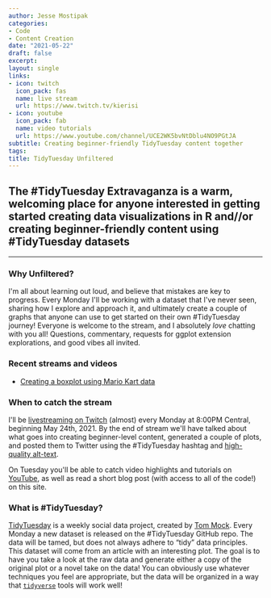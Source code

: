 ```yaml
---
author: Jesse Mostipak
categories:
- Code
- Content Creation
date: "2021-05-22"
draft: false
excerpt: 
layout: single
links:
- icon: twitch
  icon_pack: fas
  name: live stream
  url: https://www.twitch.tv/kierisi
- icon: youtube
  icon_pack: fab
  name: video tutorials
  url: https://www.youtube.com/channel/UCE2WK5bvNtDblu4NO9PGtJA
subtitle: Creating beginner-friendly TidyTuesday content together
tags:
title: TidyTuesday Unfiltered
---
```


## The #TidyTuesday Extravaganza is a warm, welcoming place for anyone interested in getting started creating data visualizations in R and//or creating beginner-friendly content using #TidyTuesday datasets

---

### Why Unfiltered?
I'm all about learning out loud, and believe that mistakes are key to progress. 
Every Monday I'll be working with a dataset that I've never seen, sharing how I explore and approach it, and ultimately create a couple of graphs that anyone can use to get started on their own #TidyTuesday journey! 
Everyone is welcome to the stream, and I absolutely _love_ chatting with you all! 
Questions, commentary, requests for ggplot extension explorations, and good vibes all invited.  

### Recent streams and videos

* [Creating a boxplot using Mario Kart data](https://www.jessemaegan.com/blog/2021-05-24-3-2-1-mario-kart-tidytuesday-unfiltered/)

### When to catch the stream

I'll be [livestreaming on Twitch](https://www.twitch.tv/kierisi) (almost) every Monday at 8:00PM Central, beginning May 24th, 2021. By the end of stream we'll have talked about what goes into creating beginner-level content, generated a couple of plots, and posted them to Twitter using the #TidyTuesday hashtag and [high-quality alt-text](https://github.com/spcanelon/csvConf2021).  

On Tuesday you'll be able to catch video highlights and tutorials on [YouTube](https://www.youtube.com/channel/UCE2WK5bvNtDblu4NO9PGtJA), as well as read a short blog post (with access to all of the code!) on this site.

### What is #TidyTuesday?

[TidyTuesday](https://thomasmock.netlify.app/post/tidytuesday-a-weekly-social-data-project-in-r/) is a weekly social data project, created by [Tom Mock](https://twitter.com/thomas_mock). Every Monday a new dataset is released on the #TidyTuesday GitHub repo. The data will be tamed, but does not always adhere to “tidy” data principles. This dataset will come from an article with an interesting plot. The goal is to have you take a look at the raw data and generate either a copy of the original plot or a novel take on the data! You can obviously use whatever techniques you feel are appropriate, but the data will be organized in a way that [`tidyverse`](https://www.tidyverse.org/) tools will work well!

